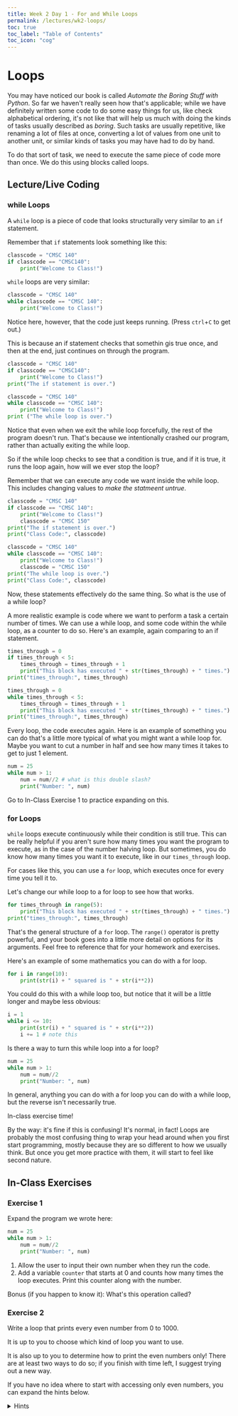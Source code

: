```yaml
---
title: Week 2 Day 1 - For and While Loops
permalink: /lectures/wk2-loops/
toc: true
toc_label: "Table of Contents"
toc_icon: "cog"
---
```


# Loops

You may have noticed our book is called _Automate the Boring Stuff with Python_. So far we haven't really seen how that's applicable; while we have definitely written some code to do some easy things for us, like check alphabetical ordering, it's not like that will help us much with doing the kinds of tasks usually described as _boring_. Such tasks are usually repetitive, like renaming a lot of files at once, converting a lot of values from one unit to another unit, or similar kinds of tasks you may have had to do by hand. 

To do that sort of task, we need to execute the same piece of code more than once. We do this using blocks called loops.

## Lecture/Live Coding

### while Loops

A `while` loop is a piece of code that looks structurally very similar to an `if` statement. 

Remember that `if` statements look something like this:

```py
classcode = "CMSC 140"
if classcode == "CMSC140":
    print("Welcome to Class!")
```

`while` loops are very similar:

```py
classcode = "CMSC 140"
while classcode == "CMSC 140":
    print("Welcome to Class!")
```

Notice here, however, that the code just keeps running. (Press `ctrl`+`C` to get out.)

This is because an if statement checks that somethin gis true once, and then at the end, just continues on through the program. 

```py
classcode = "CMSC 140"
if classcode == "CMSC140":
    print("Welcome to Class!")
print("The if statement is over.")
```

```py
classcode = "CMSC 140"
while classcode == "CMSC 140":
    print("Welcome to Class!")
print ("The while loop is over.")
```

Notice that even when we exit the while loop forcefully, the rest of the program doesn't run. That's because we intentionally crashed our program, rather than actually exiting the while loop. 

So if the while loop checks to see that a condition is true, and if it is true, it runs the loop again, how will we ever stop the loop? 

Remember that we can execute any code we want inside the while loop. This includes changing values to _make the statmeent untrue_. 

```py
classcode = "CMSC 140"
if classcode == "CMSC 140":
    print("Welcome to Class!")
    classcode = "CMSC 150"
print("The if statement is over.")
print("Class Code:", classcode)
```

```py
classcode = "CMSC 140"
while classcode == "CMSC 140":
    print("Welcome to Class!")
    classcode = "CMSC 150"
print("The while loop is over.")
print("Class Code:", classcode)
```

Now, these statements effectively do the same thing. So what is the use of a while loop? 

A more realistic example is code where we want to perform a task a certain number of times. We can use a while loop, and some code within the while loop, as a counter to do so. Here's an example, again comparing to an if statement.

```py
times_through = 0
if times_through < 5:
    times_through = times_through + 1
    print("This block has executed " + str(times_through) + " times.")
print("times_through:", times_through)
```

```py
times_through = 0
while times_through < 5:
    times_through = times_through + 1
    print("This block has executed " + str(times_through) + " times.")
print("times_through:", times_through)
```

Every loop, the code executes again. Here is an example of something you can do that's a little more typical of what you might want a while loop for. Maybe you want to cut a number in half and see how many times it takes to get to just 1 element. 

```py
num = 25
while num > 1:
    num = num//2 # what is this double slash?
    print("Number: ", num)
```

Go to In-Class Exercise 1 to practice expanding on this. 

### for Loops

`while` loops execute continuously while their condition is still true. This can be really helpful if you aren't sure how many times you want the program to execute, as in the case of the number halving loop. But sometimes, you do know how many times you want it to execute, like in our `times_through` loop. 

For cases like this, you can use a `for` loop, which executes once for every time you tell it to. 

Let's change our while loop to a for loop to see how that works. 

```py
for times_through in range(5):
    print("This block has executed " + str(times_through) + " times.")
print("times_through:", times_through)
```

That's the general structure of a `for` loop. The `range()` operator is pretty powerful, and your book goes into a little more detail on options for its arguments. Feel free to reference that for your homework and exercises. 

Here's an example of some mathematics you can do with a for loop. 

```py
for i in range(10):
    print(str(i) + " squared is " + str(i**2))
```

You could do this with a while loop too, but notice that it will be a little longer and maybe less obvious:

```py
i = 1
while i <= 10:
    print(str(i) + " squared is " + str(i**2))
    i += 1 # note this
```

Is there a way to turn this while loop into a for loop?

```py
num = 25
while num > 1:
    num = num//2 
    print("Number: ", num)
```

In general, anything you can do with a for loop you can do with a while loop, but the reverse isn't necessarily true. 

In-class exercise time!

By the way: it's fine if this is confusing! It's normal, in fact! Loops are probably the most confusing thing to wrap your head around when you first start programming, mostly because they are so different to how we usually think. But once you get more practice with them, it will start to feel like second nature. 

## In-Class Exercises

### Exercise 1

Expand the program we wrote here:

```py
num = 25
while num > 1:
    num = num//2 
    print("Number: ", num)
```

1. Allow the user to input their own number when they run the code. 
2. Add a variable `counter` that starts at 0 and counts how many times the loop executes. Print this counter along with the number. 

Bonus (if you happen to know it): What's this operation called? 

### Exercise 2

Write a loop that prints every even number from 0 to 1000. 

It is up to you to choose which kind of loop you want to use. 

It is also up to you to determine how to print the even numbers only! There are at least two ways to do so; if you finish with time left, I suggest trying out a new way. 

If you have no idea where to start with accessing only even numbers, you can expand the hints below.

<details>
<summary>Hints</summary>
The first way is provided by your book, discussing the functionalities of `range()`.<br><br>
The second way is by using the python operator %, called the modulo. Googling "python modulo" will get you to an explanation. 
</details>
